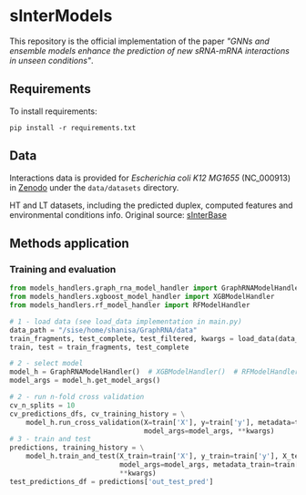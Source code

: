 # sInterModels
This repository is the official implementation of the paper 
*"GNNs and ensemble models enhance the prediction of new sRNA-mRNA interactions in unseen conditions"*.

## Requirements

To install requirements:

```setup
pip install -r requirements.txt
```

## Data

Interactions data is provided for *Escherichia coli K12 MG1655* (NC_000913) in [Zenodo](https://zenodo.org/records/14030380)  under the `data/datasets` directory.

HT and LT datasets, including the predicted duplex, computed features and environmental conditions info.
Original source: [sInterBase](https://academic.oup.com/bioinformatics/article/39/4/btad172/7115836)

## Methods application

### Training and evaluation
```python
from models_handlers.graph_rna_model_handler import GraphRNAModelHandler
from models_handlers.xgboost_model_handler import XGBModelHandler
from models_handlers.rf_model_handler import RFModelHandler

# 1 - load data (see load_data implementation in main.py)  
data_path = "/sise/home/shanisa/GraphRNA/data"
train_fragments, test_complete, test_filtered, kwargs = load_data(data_path=data_path)
train, test = train_fragments, test_complete

# 2 - select model
model_h = GraphRNAModelHandler()  # XGBModelHandler()  # RFModelHandler()
model_args = model_h.get_model_args()

# 2 - run n-fold cross validation
cv_n_splits = 10
cv_predictions_dfs, cv_training_history = \
    model_h.run_cross_validation(X=train['X'], y=train['y'], metadata=train['metadata'], n_splits=cv_n_splits,
                                 model_args=model_args, **kwargs)
# 3 - train and test
predictions, training_history = \
    model_h.train_and_test(X_train=train['X'], y_train=train['y'], X_test=test['X'], y_test=test['y'], 
                           model_args=model_args, metadata_train=train['metadata'], metadata_test=test['metadata'], 
                           **kwargs)
test_predictions_df = predictions['out_test_pred']
```
